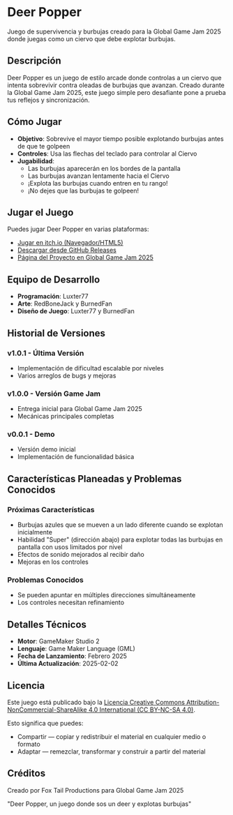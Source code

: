 # Deer Popper

Juego de supervivencia y burbujas creado para la Global Game Jam 2025 donde juegas como un ciervo que debe explotar burbujas.

## Descripción

Deer Popper es un juego de estilo arcade donde controlas a un ciervo que intenta sobrevivir contra oleadas de burbujas que avanzan. Creado durante la Global Game Jam 2025, este juego simple pero desafiante pone a prueba tus reflejos y sincronización.

## Cómo Jugar

- **Objetivo**: Sobrevive el mayor tiempo posible explotando burbujas antes de que te golpeen
- **Controles**: Usa las flechas del teclado para controlar al Ciervo
- **Jugabilidad**: 
  - Las burbujas aparecerán en los bordes de la pantalla
  - Las burbujas avanzan lentamente hacia el Ciervo
  - ¡Explota las burbujas cuando entren en tu rango!
  - ¡No dejes que las burbujas te golpeen!

## Jugar el Juego

Puedes jugar Deer Popper en varias plataformas:
- [Jugar en itch.io (Navegador/HTML5)](https://luxter77.itch.io/deer-popper)
- [Descargar desde GitHub Releases](https://github.com/Fox-Tail-Productions/GGJ_2025/releases)
- [Página del Proyecto en Global Game Jam 2025](https://globalgamejam.org/games/2025/deer-popper-2)

## Equipo de Desarrollo

- **Programación**: Luxter77
- **Arte**: RedBoneJack y BurnedFan
- **Diseño de Juego**: Luxter77 y BurnedFan

## Historial de Versiones

### v1.0.1 - Última Versión
- Implementación de dificultad escalable por niveles
- Varios arreglos de bugs y mejoras

### v1.0.0 - Versión Game Jam
- Entrega inicial para Global Game Jam 2025
- Mecánicas principales completas

### v0.0.1 - Demo
- Versión demo inicial
- Implementación de funcionalidad básica

## Características Planeadas y Problemas Conocidos

### Próximas Características
- Burbujas azules que se mueven a un lado diferente cuando se explotan inicialmente
- Habilidad "Super" (dirección abajo) para explotar todas las burbujas en pantalla con usos limitados por nivel
- Efectos de sonido mejorados al recibir daño
- Mejoras en los controles

### Problemas Conocidos
- Se pueden apuntar en múltiples direcciones simultáneamente
- Los controles necesitan refinamiento

## Detalles Técnicos

- **Motor**: GameMaker Studio 2
- **Lenguaje**: Game Maker Language (GML)
- **Fecha de Lanzamiento**: Febrero 2025
- **Última Actualización**: 2025-02-02

## Licencia

Este juego está publicado bajo la [Licencia Creative Commons Attribution-NonCommercial-ShareAlike 4.0 International (CC BY-NC-SA 4.0)](https://creativecommons.org/licenses/by-nc-sa/4.0/deed.es).

Esto significa que puedes:
- Compartir — copiar y redistribuir el material en cualquier medio o formato
- Adaptar — remezclar, transformar y construir a partir del material

## Créditos

Creado por Fox Tail Productions para Global Game Jam 2025

"Deer Popper, un juego donde sos un deer y explotas burbujas"

